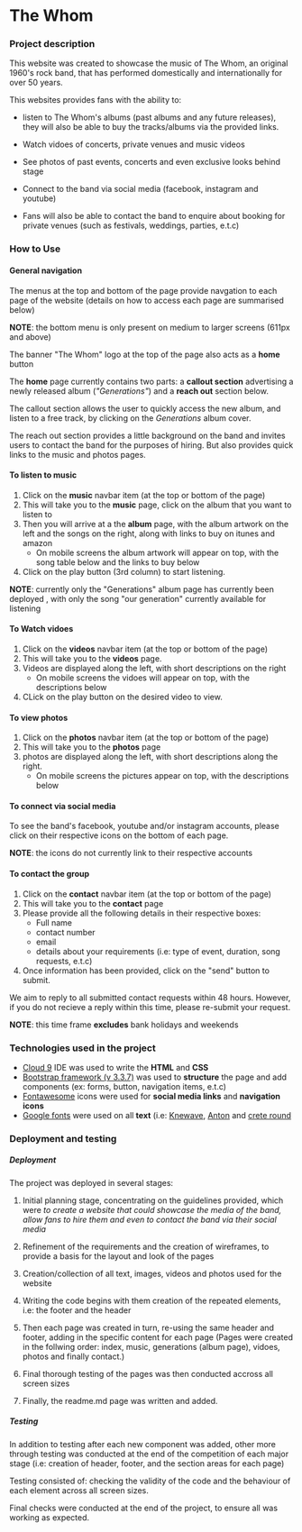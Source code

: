 # The Whom

### Project description
This website was created to showcase the music of The Whom, 
an original 1960's rock band, that has performed domestically and 
internationally for over 50 years. 

This websites provides fans with the ability to:

   * listen to The Whom's albums (past albums and any future releases),
they will also be able to buy the tracks/albums via the provided links.

   * Watch vidoes of concerts, private venues and music videos

   * See photos of past events, concerts and even exclusive looks behind stage

   * Connect to the band via social media (facebook, instagram and youtube)

   * Fans will also be able to contact the band to enquire about booking 
for private venues (such as festivals, weddings, parties, e.t.c)

### How to Use

#### General navigation

The menus at the top and bottom of the page provide navgation to each page of the website (details on how to access each page are summarised below)

**NOTE**: the bottom menu is only present on medium to larger screens (611px and above)

The banner "The Whom" logo at the top of the page also acts as a **home** button

The **home** page currently contains two parts: a **callout section** advertising a newly released
album (*"Generations"*) and a **reach out** section below.

The callout section allows the user to quickly access the new album, and listen to a free track, by clicking on the
*Generations* album cover.

The reach out section provides a little background on the band and invites users to contact the band for the purposes of hiring. But also provides quick links to the music and photos pages.
#### To listen to music


1. Click on the **music** navbar item (at the top or bottom of the page)
2. This will take you to the **music** page, click on the album that you want to listen to
3. Then you will arrive at a the **album** page, with the album artwork on the left
and the songs on the right, along with links to buy on itunes and amazon
   * On mobile screens the album artwork will appear on top, with the song table below
and the links to buy below
4. Click on the play button (3rd column) to start listening.

**NOTE**: currently only the "Generations" album page has currently been deployed
, with only the song "our generation" currently available for listening

#### To Watch vidoes

1. Click on the **videos** navbar item (at the top or bottom of the page)
2. This will take you to the **videos** page.
3. Videos are displayed along the left, with short descriptions on the right
   * On mobile screens the vidoes will appear on top, with the descriptions below
4. CLick on the play button on the desired video to view.

#### To view photos 

1. Click on the **photos** navbar item (at the top or bottom of the page)
2. This will take you to the **photos** page
3. photos are displayed along the left, with short descriptions along the right.
   * On mobile screens the pictures appear on top, with the descriptions below

#### To connect via social media 

To see the band's facebook, youtube and/or instagram accounts, please click on their
respective icons on the bottom of each page.

**NOTE**: the icons do not currently link to their respective accounts

#### To contact the group

1. Click on the **contact** navbar item (at the top or bottom of the page)
2. This will take you to the **contact** page
3. Please provide all the following details in their respective boxes:
   * Full name
   * contact number
   * email
   * details about your requirements (i.e: type of event, duration, song requests, e.t.c)
4. Once information has been provided, click on the "send" button to submit.

We aim to reply to all submitted contact requests within 48 hours. However, if you do not recieve
a reply within this time, please re-submit your request. 

**NOTE**: this time frame **excludes** bank holidays and weekends

### Technologies used in the project

* [Cloud 9](https://aws.amazon.com/cloud9/) IDE was used to write the **HTML** and **CSS** 
* [Bootstrap framework (v 3.3.7)](https://getbootstrap.com/docs/3.3/getting-started/) was used to **structure** the page and add components (ex: forms, button, navigation items, e.t.c)
* [Fontawesome](https://fontawesome.com) icons were used for **social media links** and **navigation icons**
* [Google fonts](https://fonts.google.com) were used on all **text** (i.e: [Knewave](https://fonts.google.com/specimen/Knewave), [Anton](https://fonts.google.com/specimen/Anton) and [crete round](https://fonts.google.com/specimen/Crete+Round)
 

### Deployment and testing

##### Deployment 

The project was deployed in several stages:

1. Initial planning stage, concentrating on the guidelines provided, which were
 *to create a website that could showcase the media of the band, allow fans to hire them
and even to contact the band via their social media*

2. Refinement of the requirements and the creation of wireframes, to provide a basis for the 
layout and look of the pages

3. Creation/collection of all text, images, videos and photos used for the website 

4. Writing the code begins with them creation of the repeated elements, i.e: the footer and the header

5. Then each page was created in turn, re-using the same header and footer, adding in the specific content for each page
 (Pages were created in the follwing order: index, music, generations (album page), vidoes, photos and finally contact.)

6. Final thorough testing of the pages was then conducted accross all screen sizes

7. Finally, the readme.md page was written and added.

##### Testing

In addition to testing after each new component was added, other more through testing was
conducted at the end of the competition of each major stage (i.e: creation of header, footer, and the section areas for each page)

Testing consisted of: checking the validity of the code and the behaviour of each element across all screen sizes.

Final checks were conducted at the end of the project, to ensure all was working as expected.

